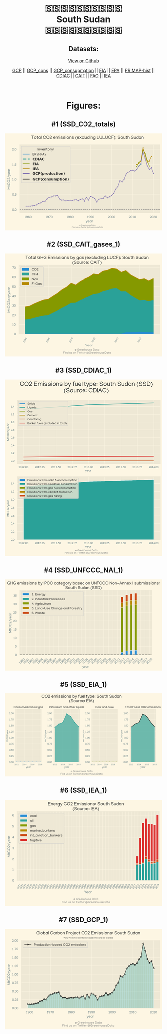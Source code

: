 
<center>
<h1 align="center">
🇸🇸🇸🇸🇸🇸🇸🇸🇸🇸
<br>
South Sudan
<br>
🇸🇸🇸🇸🇸🇸🇸🇸🇸🇸
</h1>
<h2>Datasets:</h2>
<p><a href="https://github.com/dquintani/Greenhouse-Data/tree/master/country_data/SSD_South Sudan/data">View on Github</a>
<br></p><p><a href="data/SSD_GCP.csv">GCP</a> || <a href="data/SSD_GCP_cons.csv">GCP_cons</a> || <a href="data/SSD_GCP_consupmption.csv">GCP_consupmption</a> || <a href="data/SSD_EIA.csv">EIA</a> || <a href="data/SSD_EPA.csv">EPA</a> || <a href="data/SSD_PRIMAP-hist.csv">PRIMAP-hist</a> || <a href="data/SSD_CDIAC.csv">CDIAC</a> || <a href="data/SSD_CAIT.csv">CAIT</a> || <a href="data/SSD_FAO.csv">FAO</a> || <a href="data/SSD_IEA.csv">IEA</a></p><p><br></p>
<h1>Figures:</h1><h2>#1 (SSD_CO2_totals)</h2>
<p><img alt="" src="figures/SSD_CO2_totals.png" /></p><h2>#2 (SSD_CAIT_gases_1)</h2>
<p><img alt="" src="figures/SSD_CAIT_gases_1.png" /></p><h2>#3 (SSD_CDIAC_1)</h2>
<p><img alt="" src="figures/SSD_CDIAC_1.png" /></p><h2>#4 (SSD_UNFCCC_NAI_1)</h2>
<p><img alt="" src="figures/SSD_UNFCCC_NAI_1.png" /></p><h2>#5 (SSD_EIA_1)</h2>
<p><img alt="" src="figures/SSD_EIA_1.png" /></p><h2>#6 (SSD_IEA_1)</h2>
<p><img alt="" src="figures/SSD_IEA_1.png" /></p><h2>#7 (SSD_GCP_1)</h2>
<p><img alt="" src="figures/SSD_GCP_1.png" /></p>